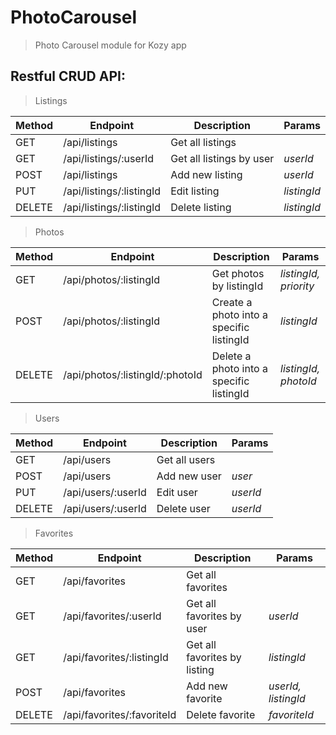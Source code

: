 # PhotoCarousel

> Photo Carousel module for Kozy app

## Restful CRUD API:

> Listings

| Method | Endpoint | Description | Params |
|--------|----------|-------------|--------|
| GET | /api/listings | Get all listings | |
| GET | /api/listings/:userId | Get all listings by user | _userId_ |
| POST | /api/listings | Add new listing | _userId_ |
| PUT | /api/listings/:listingId | Edit listing | _listingId_ |
| DELETE | /api/listings/:listingId | Delete listing | _listingId_ |

> Photos

| Method | Endpoint | Description | Params |
|--------|----------|-------------|--------|
| GET | /api/photos/:listingId | Get photos by listingId | _listingId, priority_ |
| POST | /api/photos/:listingId | Create a photo into a specific listingId | _listingId_ |
| DELETE | /api/photos/:listingId/:photoId | Delete a photo into a specific listingId | _listingId, photoId_ |

> Users

| Method | Endpoint | Description | Params |
|--------|----------|-------------|--------|
| GET | /api/users | Get all users | |
| POST | /api/users | Add new user | _user_ |
| PUT | /api/users/:userId | Edit user | _userId_ |
| DELETE | /api/users/:userId | Delete user | _userId_ |

> Favorites

| Method | Endpoint | Description | Params |
|--------|----------|-------------|--------|
| GET | /api/favorites | Get all favorites | |
| GET | /api/favorites/:userId | Get all favorites by user | _userId_ |
| GET | /api/favorites/:listingId | Get all favorites by listing | _listingId_ |
| POST | /api/favorites | Add new favorite | _userId, listingId_ |
| DELETE | /api/favorites/:favoriteId | Delete favorite | _favoriteId_ |







